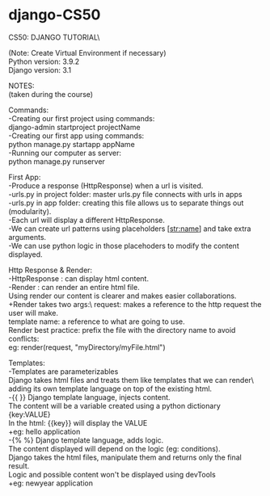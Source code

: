 # django-CS50
CS50: DJANGO TUTORIAL\

(Note: Create Virtual Environment if necessary)\
Python version: 3.9.2 \
Django version: 3.1

NOTES:\
(taken during the course)

Commands:\
-Creating our first project using commands:\
django-admin startproject projectName\
-Creating our first app using commands:\
python manage.py startapp appName\
-Running our computer as server:\
python manage.py runserver

First App:\
-Produce a response (HttpResponse) when a url is visited.\
-urls.py in project folder: master urls.py file connects with urls in apps\
-urls.py in app folder: creating this file allows us to separate things out (modularity).\
-Each url will display a different HttpResponse.\
-We can create url patterns using placeholders [<str:name>] and take extra arguments.\
-We can use python logic in those placehoders to modify the content displayed.

Http Response & Render:\
-HttpResponse : can display html content.\
-Render : can render an entire html file.\
Using render our content is clearer and makes easier collaborations.
+Render takes two args:\ 
request: makes a reference to the http request the user will make.\
template name: a reference to what are going to use.\
Render best practice: prefix the file with the directory name to avoid conflicts:\
eg: render(request, "myDirectory/myFile.html")

Templates:\
-Templates are parameterizables\
Django takes html files and treats them like templates that we can render\ 
adding its own template language on top of the existing html.\
-{{ }} Django template language, injects content.\
The content will be a variable created using a python dictionary {key:VALUE} \
In the html: {{key}} will display the VALUE\
+eg: hello application\
-{% %} Django template language, adds logic.\
The content displayed will depend on the logic (eg: conditions).\
Django takes the html files, manipulate them and returns only the final result.\
Logic and possible content won't be displayed using devTools\
+eg: newyear application 


